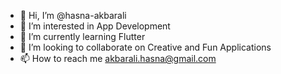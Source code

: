 - 👋 Hi, I’m @hasna-akbarali
- 👀 I’m interested in App Development
- 🌱 I’m currently learning Flutter
- 💞️ I’m looking to collaborate on Creative and Fun Applications
- 📫 How to reach me akbarali.hasna@gmail.com

<!---
hasna-akbarali/hasna-akbarali is a ✨ special ✨ repository because its `README.md` (this file) appears on your GitHub profile.
You can click the Preview link to take a look at your changes.
--->
